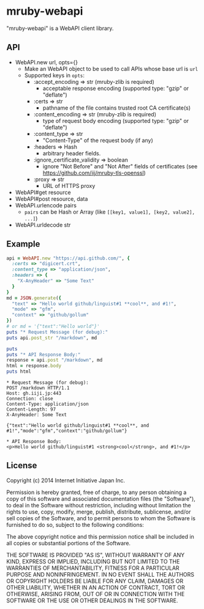 # mruby-webapi

"mruby-webapi" is a WebAPI client library.


## API

 - WebAPI.new url, opts={}
   - Make an WebAPI object to be used to call APIs whose base url is `url`
   - Supported keys in `opts`:
     - :accept_encoding => str (mruby-zlib is required)
       - acceptable response encoding
         (supported type: "gzip" or "deflate")
     - :certs => str
       - pathname of the file contains trusted root CA certificate(s)
     - :content_encoding => str (mruby-zlib is required)
       - type of request body encoding
         (supported type: "gzip" or "deflate")
     - :content_type => str
       - "Content-Type" of the request body (if any)
     - :headers => Hash
       - arbitrary header fields.
     - :ignore_certificate_validity => boolean
       - ignore "Not Before" and "Not After" fields of certificates
         (see https://github.com/iij/mruby-tls-openssl)
     - :proxy => str
       - URL of HTTPS proxy
 - WebAPI#get resource
 - WebAPI#post resource, data
 - WebAPI.urlencode pairs
   - `pairs` can be Hash or Array (like `[[key1, value1], [key2, value2], ...]`)
 - WebAPI.urldecode str


## Example

```Ruby
api = WebAPI.new "https://api.github.com/", {
  :certs => "digicert.crt",
  :content_type => "application/json",
  :headers => {
    "X-AnyHeader" => "Some Text"
  }
}
md = JSON.generate({
  "text" => "Hello world github/linguist#1 **cool**, and #1!",
  "mode" => "gfm",
  "context" => "github/gollum"
})
# or md = '{"text":"Hello world"}'
puts "* Request Message (for debug):"
puts api.post_str "/markdown", md

puts
puts "* API Response Body:"
response = api.post "/markdown", md
html = response.body
puts html
```

```
* Request Message (for debug):
POST /markdown HTTP/1.1
Host: gh.iiji.jp:443
Connection: close
Content-Type: application/json
Content-Length: 97
X-AnyHeader: Some Text

{"text":"Hello world github/linguist#1 **cool**, and #1!","mode":"gfm","context":"github/gollum"}

* API Response Body:
<p>Hello world github/linguist#1 <strong>cool</strong>, and #1!</p>
```

## License

Copyright (c) 2014 Internet Initiative Japan Inc.

Permission is hereby granted, free of charge, to any person obtaining a 
copy of this software and associated documentation files (the "Software"), 
to deal in the Software without restriction, including without limitation 
the rights to use, copy, modify, merge, publish, distribute, sublicense, 
and/or sell copies of the Software, and to permit persons to whom the 
Software is furnished to do so, subject to the following conditions:

The above copyright notice and this permission notice shall be included in 
all copies or substantial portions of the Software.

THE SOFTWARE IS PROVIDED "AS IS", WITHOUT WARRANTY OF ANY KIND, EXPRESS OR 
IMPLIED, INCLUDING BUT NOT LIMITED TO THE WARRANTIES OF MERCHANTABILITY, 
FITNESS FOR A PARTICULAR PURPOSE AND NONINFRINGEMENT. IN NO EVENT SHALL THE 
AUTHORS OR COPYRIGHT HOLDERS BE LIABLE FOR ANY CLAIM, DAMAGES OR OTHER 
LIABILITY, WHETHER IN AN ACTION OF CONTRACT, TORT OR OTHERWISE, ARISING 
FROM, OUT OF OR IN CONNECTION WITH THE SOFTWARE OR THE USE OR OTHER 
DEALINGS IN THE SOFTWARE.
